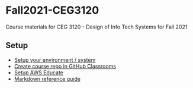# Fall2021-CEG3120
Course materials for CEG 3120 - Design of Info Tech Systems for Fall 2021

## Setup
- [Setup your environment / system](EnvironmentSetup.md)
- [Create course repo in GitHub Classrooms](GitHubClassrooms.md)
- [Setup AWS Educate](AWS-Setup-Guide.md)
- [Markdown reference guide](markdown-demo.md)